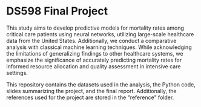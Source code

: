 # DS598 Final Project
This study aims to develop predictive models for mortality rates among critical care patients using neural networks, utilizing large-scale healthcare data from the United States. Additionally, we conduct a comparative analysis with classical machine learning techniques. While acknowledging the limitations of generalizing findings to other healthcare systems, we emphasize the significance of accurately predicting mortality rates for informed resource allocation and quality assessment in intensive care settings.

This repository contains the datasets used in the analysis, the Python code, slides summarizing the project, and the final report. Additionally, the references used for the project are stored in the "reference" folder.
